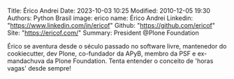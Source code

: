 Title: Érico Andrei
Date: 2023-10-03 10:25
Modified: 2010-12-05 19:30
Authors: Python Brasil
image: erico
name: Érico Andrei
Linkedin: "https://www.linkedin.com/in/ericof"
Github: "https://github.com/ericof"
Site: "https://ericof.com/"
Summary: President @Plone Foundation

Érico se aventura desde o século passado no software livre, mantenedor do cookiecutter, dev Plone, co-fundador da APyB, membro da PSF e ex-mandachuva da Plone Foundation. Tenta entender o conceito de 'horas vagas' desde sempre!
